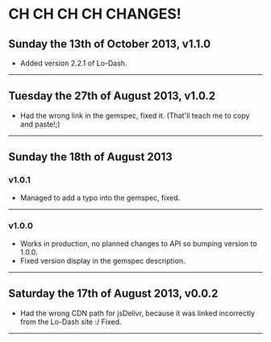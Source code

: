 # CH CH CH CH CHANGES! #

## Sunday the 13th of October 2013, v1.1.0 ##

* Added version 2.2.1 of Lo-Dash.

----


## Tuesday the 27th of August 2013, v1.0.2 ##

* Had the wrong link in the gemspec, fixed it. (That'll teach me to copy and paste!;)

----


## Sunday the 18th of August 2013 ##

### v1.0.1 ###

* Managed to add a typo into the gemspec, fixed.

----


### v1.0.0 ###

* Works in production, no planned changes to API so bumping version to 1.0.0.
* Fixed version display in the gemspec description.

----


## Saturday the 17th of August 2013, v0.0.2 ##

* Had the wrong CDN path for jsDelivr, because it was linked incorrectly from the Lo-Dash site :/ Fixed.

----